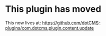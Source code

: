 # This plugin has moved 

This now lives at: 
https://github.com/dotCMS-plugins/com.dotcms.plugin.content.update



